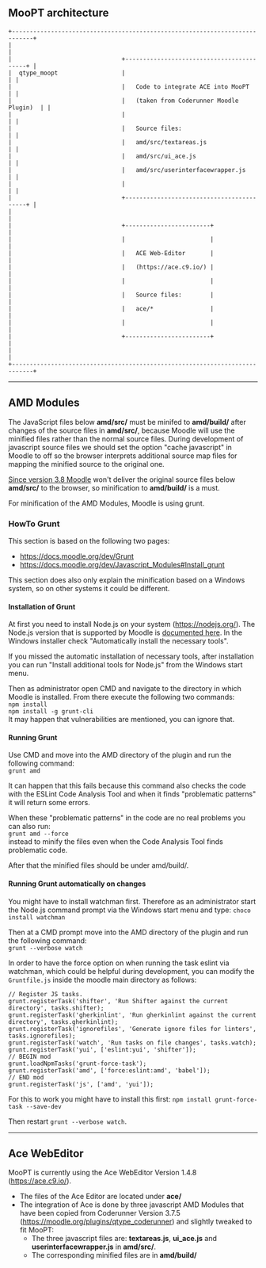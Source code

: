 ## MooPT architecture

```
+----------------------------------------------------------------------------+
|                                                                            |
|                               +------------------------------------------+ |
|  qtype_moopt                  |                                          | |
|                               |   Code to integrate ACE into MooPT       | |
|                               |   (taken from Coderunner Moodle Plugin)  | |
|                               |                                          | |
|                               |   Source files:                          | |
|                               |   amd/src/textareas.js                   | |
|                               |   amd/src/ui_ace.js                      | |
|                               |   amd/src/userinterfacewrapper.js        | |
|                               |                                          | |
|                               +------------------------------------------+ |
|                                                                            |
|                               +------------------------+                   |
|                               |                        |                   |
|                               |   ACE Web-Editor       |                   |
|                               |   (https://ace.c9.io/) |                   |
|                               |                        |                   |
|                               |   Source files:        |                   |
|                               |   ace/*                |                   |
|                               |                        |                   |
|                               +------------------------+                   |
|                                                                            |
+----------------------------------------------------------------------------+
```

----------

## AMD Modules

The JavaScript files below **amd/src/** must be minifed to **amd/build/** after changes of the source files in **amd/src/**, because Moodle will use the minified files rather than the normal source files. During development of javascript source files we should set the option "cache javascript" in Moodle to off so the browser interprets additional source map files for mapping the minified source to the original one. 

[Since version 3.8 Moodle](https://docs.moodle.org/dev/Javascript_Modules#Development_mode_.28Moodle_v3.8_and_above.29) won't deliver the original source files below **amd/src/** to the browser, so minification to **amd/build/** is a must.

For minification of the AMD Modules, Moodle is using grunt.


### HowTo Grunt
This section is based on the following two pages:   
 - https://docs.moodle.org/dev/Grunt  
 - https://docs.moodle.org/dev/Javascript_Modules#Install_grunt  

This section does also only explain the minification based on a Windows system, so on other systems it could be different.

#### Installation of Grunt
At first you need to install Node.js on your system (https://nodejs.org/). The Node.js version that is supported by Moodle is [documented here](https://docs.moodle.org/dev/Javascript_Modules#Install_NVM_and_Node). In the Windows installer check "Automatically install the necessary tools".

If you missed the automatic installation of necessary tools, after installation you can run "Install additional tools for Node.js" from the Windows start menu.

Then as administrator open CMD and navigate to the directory in which Moodle is installed.
From there execute the following two commands:  
```npm install```  
```npm install -g grunt-cli```  
It may happen that vulnerabilities are mentioned, you can ignore that.


#### Running Grunt

Use CMD and move into the AMD directory of the plugin and run the following command:   
```grunt amd```  

It can happen that this fails because this command also checks the code with the ESLint Code Analysis Tool and when it finds "problematic patterns" it will return some errors. 

When these "problematic patterns" in the code are no real problems you can also run:   
```grunt amd --force```   
instead to minify the files even when the Code Analysis Tool finds problematic code.

After that the minified files should be under amd/build/.

#### Running Grunt automatically on changes

You might have to install watchman first. Therefore as an administrator start the Node.js command prompt via the Windows start menu and type:
```choco install watchman```

Then at a CMD prompt move into the AMD directory of the plugin and run the following command:   
```grunt --verbose watch```  

In order to have the force option on when running the task eslint via watchman, which could be helpful during development, you can modify the `Gruntfile.js` inside the moodle main directory as follows:

```
// Register JS tasks.
grunt.registerTask('shifter', 'Run Shifter against the current directory', tasks.shifter);
grunt.registerTask('gherkinlint', 'Run gherkinlint against the current directory', tasks.gherkinlint);
grunt.registerTask('ignorefiles', 'Generate ignore files for linters', tasks.ignorefiles);
grunt.registerTask('watch', 'Run tasks on file changes', tasks.watch);
grunt.registerTask('yui', ['eslint:yui', 'shifter']);
// BEGIN mod
grunt.loadNpmTasks('grunt-force-task');
grunt.registerTask('amd', ['force:eslint:amd', 'babel']);
// END mod
grunt.registerTask('js', ['amd', 'yui']);
```

For this to work you might have to install this first:
```npm install grunt-force-task --save-dev```

Then restart `grunt --verbose watch`.

----------

## Ace WebEditor

MooPT is currently using the Ace WebEditor Version 1.4.8 (https://ace.c9.io/).  

- The files of the Ace Editor are located under **ace/**  
- The integration of Ace is done by three javascript AMD Modules that have been copied from Coderunner Version 3.7.5 (https://moodle.org/plugins/qtype_coderunner) and slightly tweaked to fit MooPT:
  * The three javascript files are: **textareas.js**, **ui_ace.js** and **userinterfacewrapper.js** in **amd/src/**.
  * The corresponding minified files are in **amd/build/**